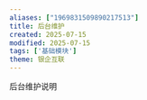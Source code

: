 ```yaml
---
aliases: ["1969831509890217513"]
title: 后台维护
created: 2025-07-15
modified: 2025-07-15
tags: ['基础模块']
theme: 银企互联
---
```


后台维护说明